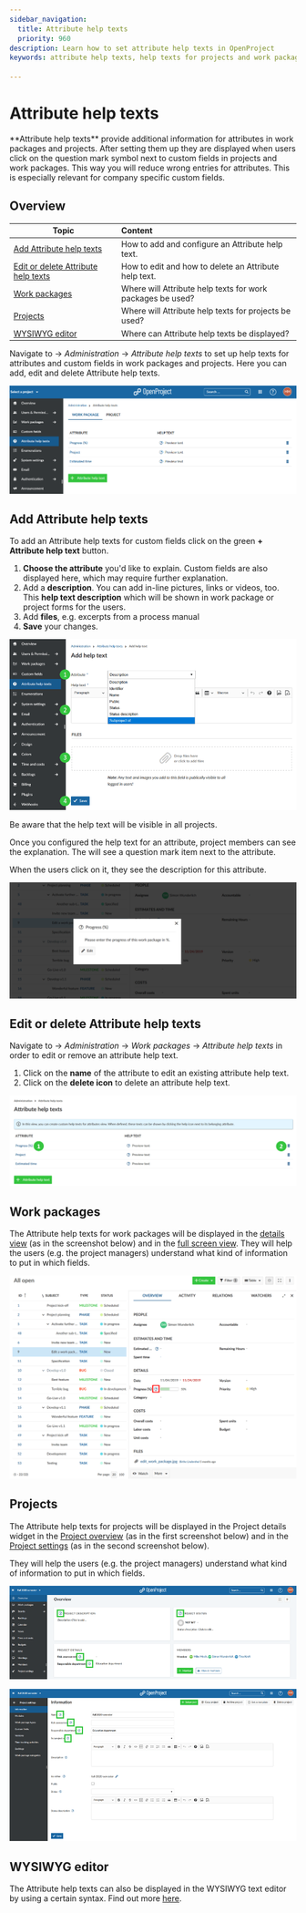 ```yaml
---
sidebar_navigation:
  title: Attribute help texts
  priority: 960
description: Learn how to set attribute help texts in OpenProject
keywords: attribute help texts, help texts for projects and work packages

---
```


# Attribute help texts

<div class="glossary">
**Attribute help texts** provide additional information for attributes in work packages and projects. After setting them up they are displayed when users click on the question mark symbol next to custom fields in projects and work packages.
This way you will reduce wrong entries for attributes. This is especially relevant for company specific custom fields.
</div>

## Overview

| Topic                                                                       | Content                                                    |
|-----------------------------------------------------------------------------|:-----------------------------------------------------------|
| [Add Attribute help texts](#add-attribute-help-texts)                       | How to add and configure an Attribute help text.           |
| [Edit or delete Attribute help texts](#edit-or-delete-attribute-help-texts) | How to edit and how to delete an Attribute help text.      |
| [Work packages](#work-packages)                                             | Where will Attribute help texts for work packages be used? |
| [Projects](#projects)                                                       | Where will Attribute help texts for projects be used?      |
| [WYSIWYG editor](#wysiwyg-editor)                                           | Where can Attribute help texts be displayed?               |

Navigate to -> *Administration* -> *Attribute help texts* to set up help texts for attributes and custom fields in work packages and projects. Here you can add, edit and delete Attribute help texts.

![image-20201006165832885](image-20201006165832885.png)

## Add Attribute help texts

To add an Attribute help texts for custom fields click on the green **+ Attribute help text** button.

1. **Choose the attribute** you'd like to explain. Custom fields are also displayed here, which may require further explanation.
2. Add a **description**. You can add in-line pictures, links or videos, too. This **help text description** which will be shown in work package or project forms for the users.
3. Add **files**, e.g. excerpts from a process manual
4. **Save** your changes.

![image-20201006171019961](image-20201006171019961.png)

Be aware that the help text will be visible in all projects.

Once you configured the help text for an attribute, project members can see the explanation. The will see a question mark item next to the attribute.

When the users click on it, they see the description for this attribute.

![attribute help text description](image-20200122102249268.png)

## Edit or delete Attribute help texts

Navigate to -> *Administration* -> *Work packages* -> *Attribute help texts* in order to edit or remove an attribute help text.

1. Click on the **name** of the attribute to edit an existing attribute help text.
2. Click on the **delete icon** to delete an attribute help text.

![Sys-admin-edit-delete-attribute-help-texts](Sys-admin-edit-delete-attribute-help-texts.png)

## Work packages

The Attribute help texts for work packages will be displayed in the [details view](../../user-guide/work-packages/work-package-views/#split-screen-view) (as in the screenshot below) and in the [full screen view](../../user-guide/work-packages/work-package-views/#full-screen-view). They will help the users (e.g. the project managers) understand what kind of information to put in which fields.

![Sys-admin-attribute-help-texts-open](Sys-admin-attribute-help-texts-open.png)

## Projects

The Attribute help texts for projects will be displayed in the Project details widget in the [Project overview](../../user-guide/project-overview/) (as in the first screenshot below) and in the [Project settings](../../user-guide/projects/project-settings/project-information/) (as in the second screenshot below).

They will help the users (e.g. the project managers) understand what kind of information to put in which fields.

![Attribute help texts project overview](image-20201007112035870.png)

![Attribute help texts project information](image-20201007112741049.png)

## WYSIWYG editor

The Attribute help texts can also be displayed in the WYSIWYG text editor by using a certain syntax. Find out more [here](../../user-guide/wysiwyg/#embedding-of-work-package-attributes-and-project-attributes).
